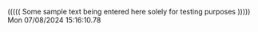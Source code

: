((((( Some sample text being entered here solely for testing purposes ))))) Mon 07/08/2024 15:16:10.78
